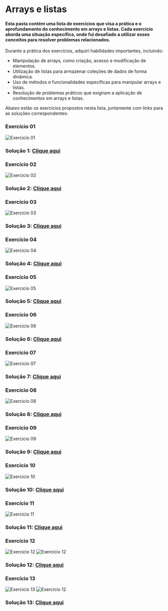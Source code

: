 # Arrays e listas

#### Esta pasta contém uma lista de exercícios que visa a prática e o aprofundamento do conhecimento em arrays e listas. Cada exercício aborda uma situação específica, onde fui desafiado a utilizar esses conceitos para resolver problemas relacionados. 

Durante a prática dos exercícios, adquiri habilidades importantes, incluindo:
- Manipulação de arrays, como criação, acesso e modificação de elementos.
- Utilização de listas para armazenar coleções de dados de forma dinâmica.
- Uso de métodos e funcionalidades específicas para manipular arrays e listas.
- Resolução de problemas práticos que exigiram a aplicação de conhecimentos em arrays e listas.

Abaixo estão os exercícios propostos nesta lista, juntamente com links para as soluções correspondentes:

###  Exercício 01
<img src="1.png" alt="Exercicio 01">

### Solução 1: [Clique aqui](/Exercícios/Arrays%20e%20listas/src/exercicio01/application/Program.java)

###  Exercício 02
<img src="2.png" alt="Exercicio 02">

### Solução 2: [Clique aqui](/Exercícios/Arrays%20e%20listas/src/exercicio02/application/Program.java)

###  Exercício 03
<img src="3.png" alt="Exercicio 03">

### Solução 3: [Clique aqui](/Exercícios/Arrays%20e%20listas/src/exercicio03)

###  Exercício 04
<img src="4.png" alt="Exercicio 04">

### Solução 4: [Clique aqui](/Exercícios/Arrays%20e%20listas/src/exercicio04/application/Program.java)

###  Exercício 05
<img src="5.png" alt="Exercicio 05">

### Solução 5: [Clique aqui](/Exercícios/Arrays%20e%20listas/src/exercicio05/application/Program.java)

###  Exercício 06
<img src="6.png" alt="Exercicio 06">

### Solução 6: [Clique aqui](/Exercícios/Arrays%20e%20listas/src/exercicio06/application/Program.java)

###  Exercício 07
<img src="7.png" alt="Exercicio 07">

### Solução 7: [Clique aqui](/Exercícios/Arrays%20e%20listas/src/exercicio07/application/Program.java)

###  Exercício 08
<img src="8.png" alt="Exercicio 08">

### Solução 8: [Clique aqui](/Exercícios/Arrays%20e%20listas/src/exercicio08/application/Program.java)

###  Exercício 09
<img src="9.png" alt="Exercicio 09">

### Solução 9: [Clique aqui](/Exercícios/Arrays%20e%20listas/src/exercicio09)

###  Exercício 10
<img src="10.png" alt="Exercicio 10">

### Solução 10: [Clique aqui](/Exercícios/Arrays%20e%20listas/src/exercicio10)

###  Exercício 11
<img src="11.png" alt="Exercicio 11">

### Solução 11: [Clique aqui](/Exercícios/Arrays%20e%20listas/src/exercicio11)

###  Exercício 12
<img src="12.1.png" alt="Exercicio 12">
<img src="12.2.png" alt="Exercicio 12">

### Solução 12: [Clique aqui](/Exercícios/Arrays%20e%20listas/src/exercicio12)

###  Exercício 13
<img src="13.1.png" alt="Exercicio 13">
<img src="13.2.png" alt="Exercicio 12">

### Solução 13: [Clique aqui](/Exercícios/Arrays%20e%20listas/src/exercicio13)

